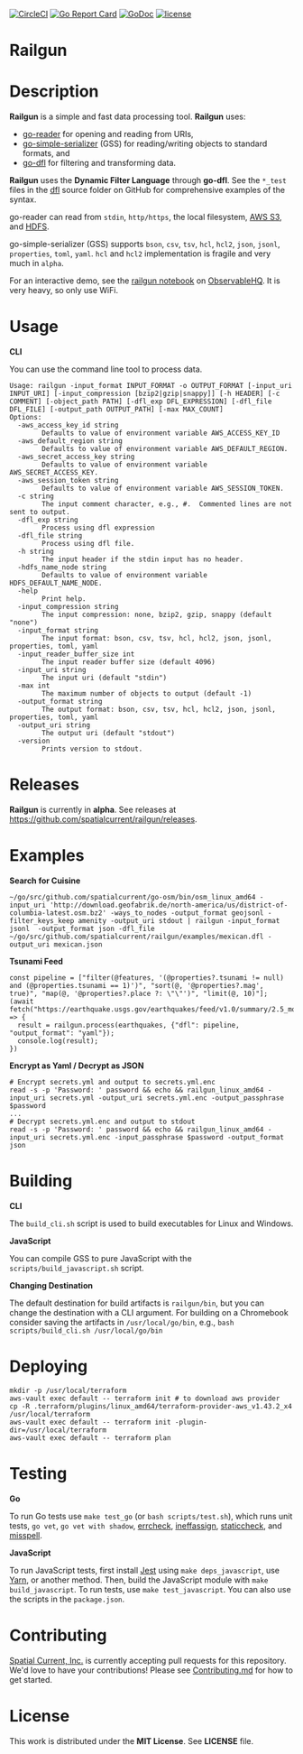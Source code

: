 [![CircleCI](https://circleci.com/gh/spatialcurrent/railgun/tree/master.svg?style=svg)](https://circleci.com/gh/spatialcurrent/railgun/tree/master) [![Go Report Card](https://goreportcard.com/badge/spatialcurrent/railgun)](https://goreportcard.com/report/spatialcurrent/railgun)  [![GoDoc](https://godoc.org/github.com/spatialcurrent/railgun?status.svg)](https://godoc.org/github.com/spatialcurrent/railgun) [![license](http://img.shields.io/badge/license-MIT-red.svg?style=flat)](https://github.com/spatialcurrent/railgun/blob/master/LICENSE)

# Railgun

# Description

**Railgun** is a simple and fast data processing tool.  **Railgun** uses:

- [go-reader](https://github.com/spatialcurrent/go-reader) for opening and reading from URIs,
- [go-simple-serializer](https://github.com/spatialcurrent/go-simple-serializer) (GSS) for reading/writing objects to standard formats, and
- [go-dfl](https://github.com/spatialcurrent/go-dfl) for filtering and transforming data.

**Railgun** uses the **Dynamic Filter Language** through **go-dfl**.  See the `*_test` files in the [dfl](https://github.com/spatialcurrent/go-dfl/tree/master/dfl) source folder on GitHub for comprehensive examples of the syntax.

go-reader can read from `stdin`, `http/https`, the local filesystem, [AWS S3](https://aws.amazon.com/s3/), and [HDFS](https://hortonworks.com/apache/hdfs/).

go-simple-serializer (GSS) supports `bson`, `csv`, `tsv`, `hcl`, `hcl2`, `json`, `jsonl`, `properties`, `toml`, `yaml`.  `hcl` and `hcl2` implementation is fragile and very much in `alpha`.

For an interactive demo, see the [railgun notebook](https://beta.observablehq.com/@pjdufour/railgun) on [ObservableHQ](http://observablehq.com). It is very heavy, so only use WiFi.

# Usage

**CLI**

You can use the command line tool to process data.

```
Usage: railgun -input_format INPUT_FORMAT -o OUTPUT_FORMAT [-input_uri INPUT_URI] [-input_compression [bzip2|gzip|snappy]] [-h HEADER] [-c COMMENT] [-object_path PATH] [-dfl_exp DFL_EXPRESSION] [-dfl_file DFL_FILE] [-output_path OUTPUT_PATH] [-max MAX_COUNT]
Options:
  -aws_access_key_id string
    	Defaults to value of environment variable AWS_ACCESS_KEY_ID
  -aws_default_region string
    	Defaults to value of environment variable AWS_DEFAULT_REGION.
  -aws_secret_access_key string
    	Defaults to value of environment variable AWS_SECRET_ACCESS_KEY.
  -aws_session_token string
    	Defaults to value of environment variable AWS_SESSION_TOKEN.
  -c string
    	The input comment character, e.g., #.  Commented lines are not sent to output.
  -dfl_exp string
    	Process using dfl expression
  -dfl_file string
    	Process using dfl file.
  -h string
    	The input header if the stdin input has no header.
  -hdfs_name_node string
    	Defaults to value of environment variable HDFS_DEFAULT_NAME_NODE.
  -help
    	Print help.
  -input_compression string
    	The input compression: none, bzip2, gzip, snappy (default "none")
  -input_format string
    	The input format: bson, csv, tsv, hcl, hcl2, json, jsonl, properties, toml, yaml
  -input_reader_buffer_size int
    	The input reader buffer size (default 4096)
  -input_uri string
    	The input uri (default "stdin")
  -max int
    	The maximum number of objects to output (default -1)
  -output_format string
    	The output format: bson, csv, tsv, hcl, hcl2, json, jsonl, properties, toml, yaml
  -output_uri string
    	The output uri (default "stdout")
  -version
    	Prints version to stdout.
```

# Releases

**Railgun** is currently in **alpha**.  See releases at https://github.com/spatialcurrent/railgun/releases.

# Examples

**Search for Cuisine**

```
~/go/src/github.com/spatialcurrent/go-osm/bin/osm_linux_amd64 -input_uri 'http://download.geofabrik.de/north-america/us/district-of-columbia-latest.osm.bz2' -ways_to_nodes -output_format geojsonl -filter_keys_keep amenity -output_uri stdout | railgun -input_format jsonl  -output_format json -dfl_file ~/go/src/github.com/spatialcurrent/railgun/examples/mexican.dfl -output_uri mexican.json
```

**Tsunami Feed**

```
const pipeline = ["filter(@features, '(@properties?.tsunami != null) and (@properties.tsunami == 1)')", "sort(@, '@properties?.mag', true)", "map(@, '@properties?.place ?: \"\"')", "limit(@, 10)"];
(await fetch("https://earthquake.usgs.gov/earthquakes/feed/v1.0/summary/2.5_month.geojson")).json().then(earthquakes => {
  result = railgun.process(earthquakes, {"dfl": pipeline, "output_format": "yaml"});
  console.log(result);
})
```

**Encrypt as Yaml / Decrypt as JSON**

```
# Encrypt secrets.yml and output to secrets.yml.enc
read -s -p 'Password: ' password && echo && railgun_linux_amd64 -input_uri secrets.yml -output_uri secrets.yml.enc -output_passphrase $password
...
# Decrypt secrets.yml.enc and output to stdout
read -s -p 'Password: ' password && echo && railgun_linux_amd64 -input_uri secrets.yml.enc -input_passphrase $password -output_format json
```

# Building

**CLI**

The `build_cli.sh` script is used to build executables for Linux and Windows.

**JavaScript**

You can compile GSS to pure JavaScript with the `scripts/build_javascript.sh` script.

**Changing Destination**

The default destination for build artifacts is `railgun/bin`, but you can change the destination with a CLI argument.  For building on a Chromebook consider saving the artifacts in `/usr/local/go/bin`, e.g., `bash scripts/build_cli.sh /usr/local/go/bin`

# Deploying

```
mkdir -p /usr/local/terraform
aws-vault exec default -- terraform init # to download aws provider
cp -R .terraform/plugins/linux_amd64/terraform-provider-aws_v1.43.2_x4 /usr/local/terraform
aws-vault exec default -- terraform init -plugin-dir=/usr/local/terraform
aws-vault exec default -- terraform plan
```

# Testing

**Go**

To run Go tests use `make test_go` (or `bash scripts/test.sh`), which runs unit tests, `go vet`, `go vet with shadow`, [errcheck](https://github.com/kisielk/errcheck), [ineffassign](https://github.com/gordonklaus/ineffassign), [staticcheck](https://staticcheck.io/), and [misspell](https://github.com/client9/misspell).

**JavaScript**

To run JavaScript tests, first install [Jest](https://jestjs.io/) using `make deps_javascript`, use [Yarn](https://yarnpkg.com/en/), or another method.  Then, build the JavaScript module with `make build_javascript`.  To run tests, use `make test_javascript`.  You can also use the scripts in the `package.json`.

# Contributing

[Spatial Current, Inc.](https://spatialcurrent.io) is currently accepting pull requests for this repository.  We'd love to have your contributions!  Please see [Contributing.md](https://github.com/spatialcurrent/railgun/blob/master/CONTRIBUTING.md) for how to get started.

# License

This work is distributed under the **MIT License**.  See **LICENSE** file.
